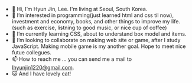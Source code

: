 - 👋 Hi, I’m Hyun Jin, Lee. I'm living at Seoul, South Korea.
- 👀 I’m interested in programming(just learned html and css til now), investment and economy, books, and other things to improve my life.(such as exercise, listning to good music, or nice cup of coffee)
- 🌱 I’m currently learning CSS, about to understand box model and items.
- 💞️ I’m looking to collaborate on making web site or game, after I study JavaScript. Making mobile game is my another goal. Hope to meet nice futue collegues.
- 📫 How to reach me ... you can send me a mail to lhyunjin1220@gmail.com. 
- 🐱 And I have lovely cat!

<!---
lhj5924/lhj5924 is a ✨ special ✨ repository because its `README.md` (this file) appears on your GitHub profile.
You can click the Preview link to take a look at your changes.
--->
